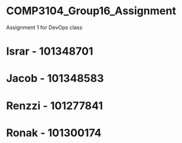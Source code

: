 # COMP3104_Group16_Assignment
Assignment 1 for DevOps class

# Israr - 101348701

# Jacob - 101348583

# Renzzi - 101277841

# Ronak - 101300174

